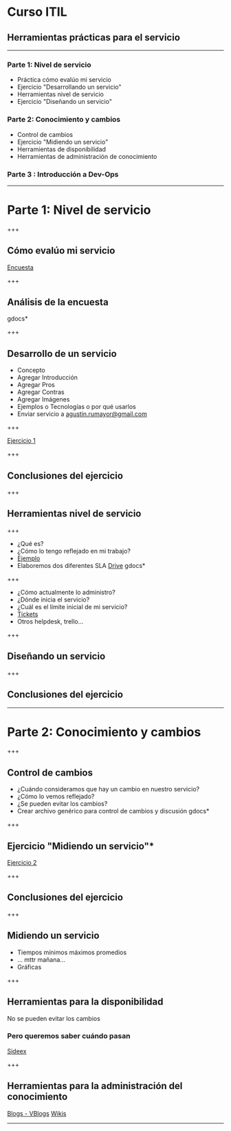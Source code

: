 # Curso ITIL

## Herramientas prácticas para el servicio

---

### Parte 1: Nivel de servicio

* Práctica cómo evalúo mi servicio
* Ejercicio "Desarrollando un servicio"
* Herramientas nivel de servicio
* Ejercicio "Diseñando un servicio"

### Parte 2: Conocimiento y cambios

* Control de cambios
* Ejercicio "Midiendo un servicio"
* Herramientas de disponibilidad
* Herramientas de administración de conocimiento

### Parte 3 : Introducción a Dev-Ops 

---

# Parte 1: Nivel de servicio

+++

## Cómo evalúo mi servicio
[Encuesta]()

+++

## Análisis de la encuesta
gdocs*

+++

## Desarrollo de un servicio
* Concepto
* Agregar Introducción
* Agregar Pros
* Agregar Contras
* Agregar Imágenes
* Ejemplos o Tecnologías o por qué usarlos
* Enviar servicio a agustin.rumayor@gmail.com

+++

[Ejercicio 1](https://docs.google.com/presentation/d/e/2PACX-1vTKu2wNLBBX2DxSpYM9SxlbkzDr7X-XKZjusI75-5QbCRzuJN8abH6jOP2TaK8Y0QOSv-Gtahb8T7PZ/pub?start=true&loop=false&delayms=60000&slide=id.p)

+++

## Conclusiones del ejercicio

+++

## Herramientas nivel de servicio

+++

* ¿Qué es?
* ¿Cómo lo tengo reflejado en mi trabajo?
* [Ejemplo](http://www.slatemplate.com/)
* Elaboremos dos diferentes SLA [Drive](https://drive.google.com)
gdocs*

+++

* ¿Cómo actualmente lo administro?
* ¿Dónde inicia el servicio?
* ¿Cuál es el límite inicial de mi servicio?
* [Tickets](http://www.clickonf5.org/google/use-gmail-support-ticket-management-system/40480)
* Otros helpdesk, trello...

+++

## Diseñando un servicio

+++

## Conclusiones del ejercicio

---

# Parte 2: Conocimiento y cambios

+++

## Control de cambios
* ¿Cuándo consideramos que hay un cambio en nuestro servicio?
* ¿Cómo lo vemos reflejado?
* ¿Se pueden evitar los cambios?
* Crear archivo genérico para control de cambios y discusión gdocs*

+++

## Ejercicio "Midiendo un servicio"*
[Ejercicio 2](https://docs.google.com/presentation/d/e/2PACX-1vQpO40vAeeRax3sl2idLGr2VTGi7n4fAm-O-jZxMVevSwtJGs6bXVXlgSIN2zRl-doLJPC3RdmDELOA/pub?start=true&loop=false&delayms=60000)

+++

## Conclusiones del ejercicio

+++

## Midiendo un servicio
* Tiempos mínimos máximos promedios
* ... mttr mañana...
* Gráficas

+++

## Herramientas para la disponibilidad
 No se pueden evitar los cambios
### Pero queremos saber cuándo pasan
[Sideex](http://sideex.org/)

+++

## Herramientas para la administración del conocimiento
[Blogs - VBlogs](https://www.blogger.com)
[Wikis](http://www.wikidot.com/)

---

